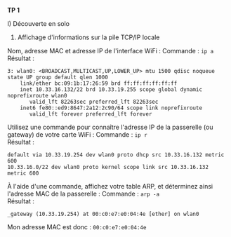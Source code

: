 **TP 1**

I) Découverte en solo
1. Affichage d'informations sur la pile TCP/IP locale


Nom, adresse MAC et adresse IP de l'interface WiFi : Commande : ```ip a```  
Résultat : 
```
3: wlan0: <BROADCAST,MULTICAST,UP,LOWER_UP> mtu 1500 qdisc noqueue state UP group default qlen 1000
    link/ether bc:09:1b:17:26:59 brd ff:ff:ff:ff:ff:ff
    inet 10.33.16.132/22 brd 10.33.19.255 scope global dynamic noprefixroute wlan0
       valid_lft 82263sec preferred_lft 82263sec
    inet6 fe80::ed9:8647:2a12:2c90/64 scope link noprefixroute 
       valid_lft forever preferred_lft forever

```

Utilisez une commande pour connaître l'adresse IP de la passerelle (ou gateway) de votre carte WiFi : Commande : ```ip r```  
Résultat : 
```
default via 10.33.19.254 dev wlan0 proto dhcp src 10.33.16.132 metric 600 
10.33.16.0/22 dev wlan0 proto kernel scope link src 10.33.16.132 metric 600 
```
À l'aide d'une commande, affichez votre table ARP, et déterminez ainsi l'adresse MAC de la passerelle : Commande : ```arp -a```  
Résultat : 
```
_gateway (10.33.19.254) at 00:c0:e7:e0:04:4e [ether] on wlan0
```
Mon adresse MAC est donc : ```00:c0:e7:e0:04:4e```


